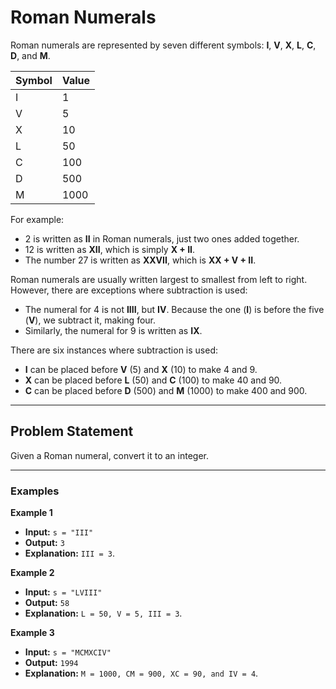 # Roman Numerals

Roman numerals are represented by seven different symbols: **I**, **V**, **X**, **L**, **C**, **D**, and **M**.

| Symbol | Value |
|--------|-------|
| I      | 1     |
| V      | 5     |
| X      | 10    |
| L      | 50    |
| C      | 100   |
| D      | 500   |
| M      | 1000  |

For example:  
- 2 is written as **II** in Roman numerals, just two ones added together.  
- 12 is written as **XII**, which is simply **X + II**.  
- The number 27 is written as **XXVII**, which is **XX + V + II**.

Roman numerals are usually written largest to smallest from left to right. However, there are exceptions where subtraction is used:  
- The numeral for 4 is not **IIII**, but **IV**. Because the one (**I**) is before the five (**V**), we subtract it, making four.  
- Similarly, the numeral for 9 is written as **IX**.

There are six instances where subtraction is used:  
- **I** can be placed before **V** (5) and **X** (10) to make 4 and 9.  
- **X** can be placed before **L** (50) and **C** (100) to make 40 and 90.  
- **C** can be placed before **D** (500) and **M** (1000) to make 400 and 900.

---

## Problem Statement

Given a Roman numeral, convert it to an integer.

---

### Examples

**Example 1**  
- **Input:** `s = "III"`  
- **Output:** `3`  
- **Explanation:** `III = 3`.

**Example 2**  
- **Input:** `s = "LVIII"`  
- **Output:** `58`  
- **Explanation:** `L = 50, V = 5, III = 3`.

**Example 3**  
- **Input:** `s = "MCMXCIV"`  
- **Output:** `1994`  
- **Explanation:** `M = 1000, CM = 900, XC = 90, and IV = 4`.
